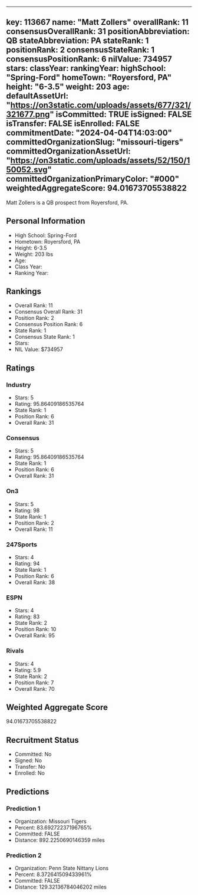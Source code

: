 ---
  key: 113667
  name: "Matt Zollers"
  overallRank: 11
  consensusOverallRank: 31
  positionAbbreviation: QB
  stateAbbreviation: PA
  stateRank: 1
  positionRank: 2
  consensusStateRank: 1
  consensusPositionRank: 6
  nilValue: 734957
  stars: 
  classYear: 
  rankingYear: 
  highSchool: "Spring-Ford"
  homeTown: "Royersford, PA"
  height: "6-3.5"
  weight: 203
  age: 
  defaultAssetUrl: "https://on3static.com/uploads/assets/677/321/321677.png"
  isCommitted: TRUE
  isSigned: FALSE
  isTransfer: FALSE
  isEnrolled: FALSE
  commitmentDate: "2024-04-04T14:03:00"
  committedOrganizationSlug: "missouri-tigers"
  committedOrganizationAssetUrl: "https://on3static.com/uploads/assets/52/150/150052.svg"
  committedOrganizationPrimaryColor: "#000"
  weightedAggregateScore: 94.01673705538822
  ---
  
  Matt Zollers is a QB prospect from Royersford, PA.
  
  ## Personal Information
  - High School: Spring-Ford
  - Hometown: Royersford, PA
  - Height: 6-3.5
  - Weight: 203 lbs
  - Age: 
  - Class Year: 
  - Ranking Year: 
  
  ## Rankings
  - Overall Rank: 11
  - Consensus Overall Rank: 31
  - Position Rank: 2
  - Consensus Position Rank: 6
  - State Rank: 1
  - Consensus State Rank: 1
  - Stars: 
  - NIL Value: $734957
  
  ## Ratings
  
  ### Industry
  - Stars: 5
  - Rating: 95.86409186535764
  - State Rank: 1
  - Position Rank: 6
  - Overall Rank: 31
  
  ### Consensus
  - Stars: 5
  - Rating: 95.86409186535764
  - State Rank: 1
  - Position Rank: 6
  - Overall Rank: 31
  
  ### On3
  - Stars: 5
  - Rating: 98
  - State Rank: 1
  - Position Rank: 2
  - Overall Rank: 11
  
  ### 247Sports
  - Stars: 4
  - Rating: 94
  - State Rank: 1
  - Position Rank: 6
  - Overall Rank: 38
  
  ### ESPN
  - Stars: 4
  - Rating: 83
  - State Rank: 2
  - Position Rank: 10
  - Overall Rank: 95
  
  ### Rivals
  - Stars: 4
  - Rating: 5.9
  - State Rank: 2
  - Position Rank: 7
  - Overall Rank: 70
  
  ## Weighted Aggregate Score
  94.01673705538822
  
  ## Recruitment Status
  - Committed: No
  - Signed: No
  - Transfer: No
  - Enrolled: No
  
  
  
  ## Predictions
  
  ### Prediction 1
  - Organization: Missouri Tigers
  - Percent: 83.69272237196765%
  - Committed: FALSE
  - Distance: 892.2250690146359 miles
  
  ### Prediction 2
  - Organization: Penn State Nittany Lions
  - Percent: 8.372641509433961%
  - Committed: FALSE
  - Distance: 129.32136784046202 miles
  